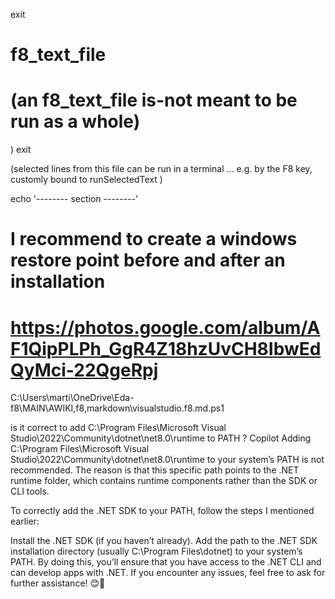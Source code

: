 exit





# f8_text_file
# (an f8_text_file is-not meant to be run as a whole)
)
exit

(selected lines from this file can be run in a terminal ... e.g. by the F8 key, customly bound to runSelectedText  )

echo '-------- section --------'




# I recommend to create a windows restore point before and after an installation



# https://photos.google.com/album/AF1QipPLPh_GgR4Z18hzUvCH8IbwEdQyMci-22QgeRpj





C:\Users\marti\OneDrive\Eda-f8\MAIN\AWIKI,f8,markdown\visualstudio.f8.md.ps1





is it correct to add C:\Program Files\Microsoft Visual Studio\2022\Community\dotnet\net8.0\runtime to PATH ?
Copilot
Adding C:\Program Files\Microsoft Visual Studio\2022\Community\dotnet\net8.0\runtime to your system’s PATH is not recommended. The reason is that this specific path points to the .NET runtime folder, which contains runtime components rather than the SDK or CLI tools.

To correctly add the .NET SDK to your PATH, follow the steps I mentioned earlier:

Install the .NET SDK (if you haven’t already).
Add the path to the .NET SDK installation directory (usually C:\Program Files\dotnet) to your system’s PATH.
By doing this, you’ll ensure that you have access to the .NET CLI and can develop apps with .NET. If you encounter any issues, feel free to ask for further assistance! 😊🚀



